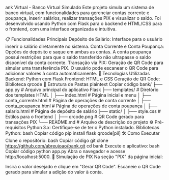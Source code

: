 ank Virtual - Banco Virtual Simulado
Este projeto simula um sistema de banco virtual, com funcionalidades para gerenciar contas corrente e poupança, inserir salários, realizar transações PIX e visualizar o saldo. Foi desenvolvido usando Python com Flask para o backend e HTML/CSS para o frontend, com uma interface organizada e intuitiva.

📋 Funcionalidades Principais
Depósito de Salário: Interface para o usuário inserir o salário diretamente no sistema.
Conta Corrente e Conta Poupança:
Opções de depósito e saque em ambas as contas.
A conta poupança possui restrições para que o saldo transferido não ultrapasse o saldo disponível da conta corrente.
Transação via PIX:
Geração de QR Code para simular uma transferência PIX.
O usuário pode escanear o QR Code para adicionar valores à conta automaticamente.
🚀 Tecnologias Utilizadas
Backend: Python com Flask
Frontend: HTML e CSS
Geração de QR Code: Biblioteca qrcode
📂 Estrutura de Pastas
plaintext
Copiar código
bank/
├── app.py                   # Arquivo principal do aplicativo Flask
├── templates/               # Diretório dos templates HTML
│   ├── index.html           # Página inicial e menu
│   ├── conta_corrente.html  # Página de operações de conta corrente
│   ├── conta_poupanca.html  # Página de operações de conta poupança
│   ├── salario.html         # Página de depósito de salário
├── static/
│   ├── style.css            # Estilos para o frontend
│   ├── qrcode.png           # QR Code gerado para transações PIX
└── README.md                # Arquivo de descrição do projeto
⚙️ Pré-requisitos
Python 3.x: Certifique-se de ter o Python instalado.
Bibliotecas Python:
bash
Copiar código
pip install flask qrcode[pil]
🛠️ Como Executar
Clone o repositório:
bash
Copiar código
git clone https://github.com/abreujoao/bank.git
cd bank
Execute o aplicativo:
bash
Copiar código
python app.py
Abra o navegador e acesse http://localhost:5000.
📲 Simulação de PIX
Na seção "PIX" da página inicial:

Insira o valor desejado e clique em "Gerar QR Code".
Escaneie o QR Code gerado para simular a adição do valor à conta.
